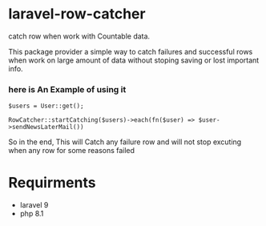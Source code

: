 # laravel-row-catcher
catch row when work with Countable data.

This package provider a simple way to catch failures and successful rows when work on large amount of data without stoping saving or lost important info.

### here is An Example of using it

`$users = User::get();`

`RowCatcher::startCatching($users)->each(fn($user) => $user->sendNewsLaterMail())`

So in the end, This will Catch any failure row and will not stop excuting when any row for some reasons failed

# Requirments
- laravel 9
- php 8.1
